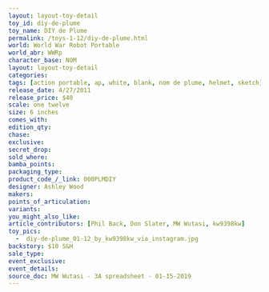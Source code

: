 ```yaml
---
layout: layout-toy-detail 
toy_id: diy-de-plume
toy_name: DIY de Plume
permalink: /toys-1-12/diy-de-plume.html
world: World War Robot Portable
world_abr: WWRp
character_base: NOM
layout: layout-toy-detail
categories: 
tags: [action portable, ap, white, blank, nom de plume, helmet, sketch]
release_date: 4/27/2011
release_price: $40 
scale: one twelve
size: 6 inches
comes_with: 
edition_qty: 
chase: 
exclusive: 
secret_drop: 
sold_where: 
bamba_points: 
packaging_type: 
product_code_/_link: 000PLMDIY
designer: Ashley Wood
makers: 
points_of_articulation: 
variants: 
you_might_also_like: 
article_contributors: [Phil Back, Don Slater, MW Wutasi, kw9398kw]
toy_pics: 
  -  diy-de-plume_01-12_by_kw9398kw_via_instagram.jpg
backstory: $10 S&H
sale_type: 
event_exclusive: 
event_details: 
source_doc: MW Wutasi - 3A spreadsheet - 01-15-2019
---
```

